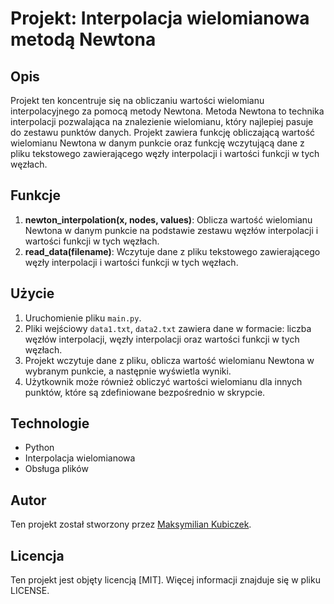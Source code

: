 # Projekt: Interpolacja wielomianowa metodą Newtona

## Opis

Projekt ten koncentruje się na obliczaniu wartości wielomianu interpolacyjnego za pomocą metody Newtona. Metoda Newtona to technika interpolacji pozwalająca na znalezienie wielomianu, który najlepiej pasuje do zestawu punktów danych. Projekt zawiera funkcję obliczającą wartość wielomianu Newtona w danym punkcie oraz funkcję wczytującą dane z pliku tekstowego zawierającego węzły interpolacji i wartości funkcji w tych węzłach.

## Funkcje

1. **newton_interpolation(x, nodes, values)**: Oblicza wartość wielomianu Newtona w danym punkcie na podstawie zestawu węzłów interpolacji i wartości funkcji w tych węzłach.
2. **read_data(filename)**: Wczytuje dane z pliku tekstowego zawierającego węzły interpolacji i wartości funkcji w tych węzłach.

## Użycie

1. Uruchomienie pliku `main.py`.
2. Pliki wejściowy `data1.txt`, `data2.txt` zawiera dane w formacie: liczba węzłów interpolacji, węzły interpolacji oraz wartości funkcji w tych węzłach.
3. Projekt wczytuje dane z pliku, oblicza wartość wielomianu Newtona w wybranym punkcie, a następnie wyświetla wyniki.
4. Użytkownik może również obliczyć wartości wielomianu dla innych punktów, które są zdefiniowane bezpośrednio w skrypcie.

## Technologie

- Python
- Interpolacja wielomianowa
- Obsługa plików

## Autor

Ten projekt został stworzony przez [Maksymilian Kubiczek]([@MaksKubiczek](https://github.com/MaksKubiczek)).

## Licencja

Ten projekt jest objęty licencją [MIT]. Więcej informacji znajduje się w pliku LICENSE.
